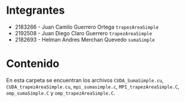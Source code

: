 # Integrantes
- 2183266 - Juan Camilo Guerrero Ortega `trapezAreaSimple`
- 2192508 - Juan Diego Claro Guerrero `trapezAreaSimple`
- 2182693 - Helman Andres Merchan Quevedo `sumaSimple`

# Contenido
En esta carpeta se encuentran los archivos `CUDA_SumaSimple.cu`, `CUDA_trapezAreaSimple.cu`, `mpi_sumasimple.c`, `MPI_trapezAreaSimple.C`, `omp_sumaSimple.C` y `omp_trapezAreaSimple.C`.
